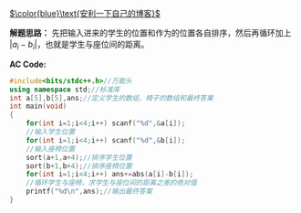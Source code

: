 [$\color{blue}\text{安利一下自己的博客}$](https://www.luogu.org/blog/ZhanLang/)

**解题思路：** 先把输入进来的学生的位置和作为的位置各自排序，然后再循环加上 $|a_i-b_i|$，也就是学生与座位间的距离。

**AC Code:**
```cpp
#include<bits/stdc++.h>//万能头
using namespace std;//标准库
int a[5],b[5],ans;//定义学生的数组，椅子的数组和最终答案
int main(void)
{
	for(int i=1;i<4;i++) scanf("%d",&a[i]);
	//输入学生位置
	for(int i=1;i<4;i++) scanf("%d",&b[i]);
	//输入座椅位置
	sort(a+1,a+4);//排序学生位置
	sort(b+1,b+4);//排序座椅位置
	for(int i=1;i<4;i++) ans+=abs(a[i]-b[i]);
	//循环学生与座椅，求学生与座位间的距离之差的绝对值
	printf("%d\n",ans);//输出最终答案
}
```